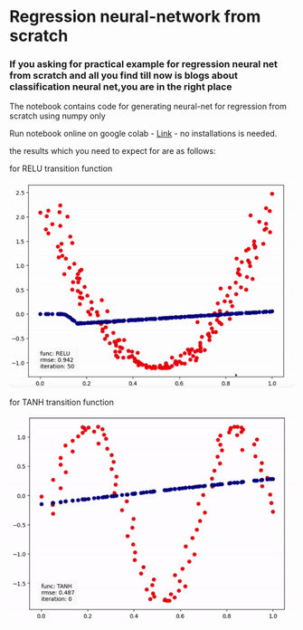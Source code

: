 
# Regression neural-network from scratch

### If you asking for practical example for regression neural net from scratch and all you find till now is blogs about classification neural net,you are in the right place


The notebook contains code for generating neural-net for regression from scratch using numpy only


Run notebook online on google colab - [Link](https://colab.research.google.com/drive/1Lihvcptf5A9GRIMMs7BP9wiq4KFPlmPh?usp=sharing) - no installations is needed.

the results which you need to expect for are as follows:

for RELU transition function

![grab-landing-page](https://github.com/razisamuely/Regression-neural-net-from-scratch/blob/master/gifs/RELU.gif)

for TANH transition function

![grab-landing-page](https://github.com/razisamuely/Regression-neural-net-from-scratch/blob/master/gifs/TANH.gif)
